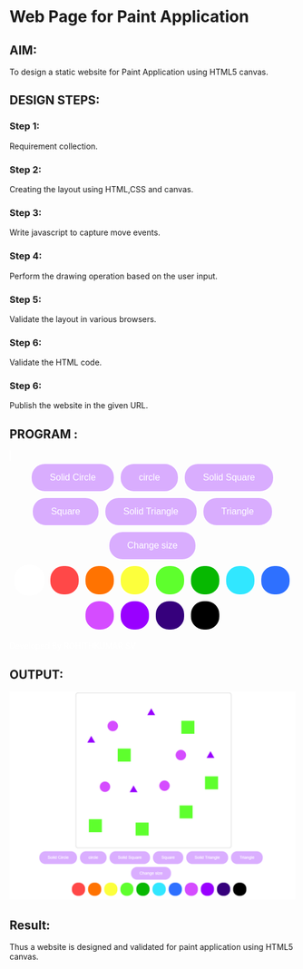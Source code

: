 # Web Page for Paint Application

## AIM:

To design a static website for Paint Application using HTML5 canvas.

## DESIGN STEPS:

### Step 1:

Requirement collection.

### Step 2:

Creating the layout using HTML,CSS and canvas.

### Step 3:

Write javascript to capture move events.

### Step 4:

Perform the drawing operation based on the user input.

### Step 5:

Validate the layout in various browsers.

### Step 6:

Validate the HTML code.

### Step 6:

Publish the website in the given URL.

## PROGRAM :

<!DOCTYPE html>
<html>
<body id="Jaeger">
    <div id="light">
<canvas id="myCanvas" width="800" height="800" onclick="showCoords(event)"></canvas></div>
<center>
<button onclick="shape=1" id="Eren" >Solid Circle</button>
<button onclick="shape=2" id="Eren">circle</button>
<button onclick="shape=3" id="Eren">Solid Square</button>
<button onclick="shape=4" id="Eren">Square</button>
<button onclick="shape=5" id="Eren">Solid Triangle</button>
<button onclick="shape=6" id="Eren">Triangle</button>
<br>
<button onclick="size()" id="Eren" >Change size</button></center>
<center>
<button onclick="change_color(this)" id="Yagami" style="background: white;"></button>
<button onclick="change_color(this)" id="Yagami" style="background: rgb(255, 72, 72);"></button>
<button onclick="change_color(this)" id="Yagami" style="background: rgb(255, 115, 1);"></button>
<button onclick="change_color(this)" id="Yagami" style="background: rgb(252, 255, 60);"></button>
<button onclick="change_color(this)" id="Yagami" style="background: rgb(94, 255, 45);"></button>
<button onclick="change_color(this)" id="Yagami" style="background: rgb(7, 184, 1);"></button>
<button onclick="change_color(this)" id="Yagami" style="background: rgb(49, 231, 255);"></button>
<button onclick="change_color(this)" id="Yagami" style="background: rgb(46, 112, 255);"></button>
<button onclick="change_color(this)" id="Yagami" style="background: rgb(213, 76, 255);"></button>
<button onclick="change_color(this)" id="Yagami" style="background: rgb(153, 0, 255);"></button>
<button onclick="change_color(this)" id="Yagami" style="background: rgb(54, 0, 124);"></button>
<button onclick="change_color(this)" id="Yagami" style="background: rgb(0, 0, 0);"></button>
</center>

<script>


const canvas = document.getElementById("myCanvas");
const ctx = canvas.getContext("2d");
ctx.fillStyle = "#FF0000";
canvas.height = canvas.width;
ctx.transform(1, 0, 0, -1, 0, canvas.height);
let xMax = canvas.height;
let yMax = canvas.width;
let csize= 20;
let sqsize= 50;
let tsize=30;
let tatakae="black";
function size()
{   
if (shape==1 ||shape==2){
    let c= prompt("Please enter size of circle", "ex:100,50");
    csize=c;
} 
if (shape==3 ||shape==4){
    let s = prompt("Please enter size of square", "ex:100,20");
    sqsize=s;
}
if (shape==5 || shape==6){
    let t= prompt("Please enter size of square","ex:50,84");
    tsize=t;
}
}
function change_color(element){
    tatakae=element.style.background;
}

    function showCoords(event)

    {
    var x = event.clientX-545;
    var y = yMax-event.clientY;
    var coords = "X coords: " + x + ", Y coords: " + y;
    document.getElementById("demo").innerHTML = coords;
    
        if (shape==1){
            ctx.beginPath();
            ctx.arc(x, y, csize, 0, 2 * Math.PI);
            ctx.fillStyle=tatakae;
            ctx.fill();
        }
        if (shape==2){
            ctx.beginPath();
            ctx.arc(x, y, csize, 0, 2 * Math.PI);
            ctx.strokeStyle=tatakae;
            ctx.stroke();
        }
        if (shape==3){
            ctx.beginPath();
            ctx.rect(x-(sqsize/2),y-(sqsize/2), sqsize,sqsize);
            ctx.fillStyle=tatakae;
            ctx.fill();
        }
        if (shape==4){
            ctx.beginPath();
            ctx.rect(x-(sqsize/2),y-(sqsize/2), sqsize,sqsize);
            ctx.strokeStyle=tatakae;
            ctx.stroke();
        }
        if (shape==6){
            ctx.beginPath();
            ctx.moveTo(x, y);
            ctx.lineTo(x-(tsize/2),y-(tsize*0.86602));
            ctx.lineTo(x+(tsize/2),y-(tsize*0.86602));
            ctx.lineTo(x,y)
            ctx.strokeStyle=tatakae
            ctx.stroke();
        }
        if (shape==5){
            ctx.beginPath();
            ctx.moveTo(x, y);
            ctx.lineTo(x-(tsize/2),y-(tsize*0.86602));
            ctx.lineTo(x+(tsize/2),y-(tsize*0.86602));
            ctx.fillStyle=tatakae
            ctx.fill();
        }
    
    
    }

</script>
<center><p id="demo" style="color: white;"></p></center>
<p style="color: white; font-family: -apple-system, BlinkMacSystemFont, 'Segoe UI', Roboto, Oxygen, Ubuntu, Cantarell, 'Open Sans', 'Helvetica Neue', sans-serif;" >Developed By ROHITHKUMAR SV</p>
<style>

#light{
    padding-left: 545px;
   
}
#myCanvas{
    background-color: #ffffff86; 
    box-shadow: inset 0 0 5px #b6b6b6;
    backdrop-filter: blur(15px);
    border-radius: 10px;
    border: 1px solid #ffffff;
}
#Eren{
    background-color: #cf95ffc2;
    border: 2px solid rgb(255, 255, 255);
    border-radius: 25px;
    color: white;
    padding: 15px 32px;
    text-align: center;
    display: inline-block;
    font-size: 16px;
    margin: 4px 2px;
    cursor: pointer;
}
#Eren:hover{
    background-color:#ffffff36;
    transition: 0.5s;
}
#Jaeger{
    background-image: url(./erenjaeger.png);
}
#Yagami{
    border: 2px solid #ffffff;
    border-radius: 25px;
    padding: 25px 25px;
    text-align: center;
    display: inline-block;
    font-size: 16px;
    margin: 4px 2px;
    cursor: pointer;
}
#Yagami:hover{
    opacity: 20%;
    transition: 0.21s;
}
</style>
</body>
</html>

## OUTPUT:
![GITLOGO](paint1.png)

## Result:

Thus a website is designed and validated for paint application using HTML5 canvas.
